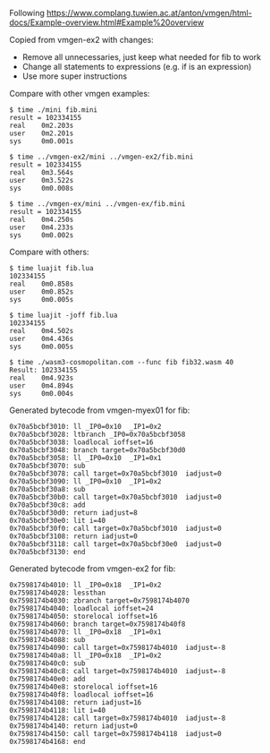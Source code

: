 Following https://www.complang.tuwien.ac.at/anton/vmgen/html-docs/Example-overview.html#Example%20overview

Copied from vmgen-ex2 with changes: 
- Remove all unnecessaries, just keep what needed for fib to work
- Change all statements to expressions (e.g. if is an expression)
- Use more super instructions

Compare with other vmgen examples:
```
$ time ./mini fib.mini
result = 102334155
real    0m2.203s
user    0m2.201s
sys     0m0.001s

$ time ../vmgen-ex2/mini ../vmgen-ex2/fib.mini
result = 102334155
real    0m3.564s
user    0m3.522s
sys     0m0.008s

$ time ../vmgen-ex/mini ../vmgen-ex/fib.mini
result = 102334155
real    0m4.250s
user    0m4.233s
sys     0m0.002s
```

Compare with others:
```
$ time luajit fib.lua
102334155
real    0m0.858s
user    0m0.852s
sys     0m0.005s

$ time luajit -joff fib.lua
102334155
real    0m4.502s
user    0m4.436s
sys     0m0.005s

$ time ./wasm3-cosmopolitan.com --func fib fib32.wasm 40
Result: 102334155
real    0m4.923s
user    0m4.894s
sys     0m0.004s
```


Generated bytecode from vmgen-myex01 for fib:
```
0x70a5bcbf3010: ll _IP0=0x10  _IP1=0x2 
0x70a5bcbf3028: ltbranch _IP0=0x70a5bcbf3058 
0x70a5bcbf3038: loadlocal ioffset=16 
0x70a5bcbf3048: branch target=0x70a5bcbf30d0 
0x70a5bcbf3058: ll _IP0=0x10  _IP1=0x1 
0x70a5bcbf3070: sub
0x70a5bcbf3078: call target=0x70a5bcbf3010  iadjust=0 
0x70a5bcbf3090: ll _IP0=0x10  _IP1=0x2 
0x70a5bcbf30a8: sub
0x70a5bcbf30b0: call target=0x70a5bcbf3010  iadjust=0 
0x70a5bcbf30c8: add
0x70a5bcbf30d0: return iadjust=8 
0x70a5bcbf30e0: lit i=40 
0x70a5bcbf30f0: call target=0x70a5bcbf3010  iadjust=0 
0x70a5bcbf3108: return iadjust=0 
0x70a5bcbf3118: call target=0x70a5bcbf30e0  iadjust=0 
0x70a5bcbf3130: end
```

Generated bytecode from vmgen-ex2 for fib:
```
0x7598174b4010: ll _IP0=0x18  _IP1=0x2 
0x7598174b4028: lessthan
0x7598174b4030: zbranch target=0x7598174b4070 
0x7598174b4040: loadlocal ioffset=24 
0x7598174b4050: storelocal ioffset=16 
0x7598174b4060: branch target=0x7598174b40f8 
0x7598174b4070: ll _IP0=0x18  _IP1=0x1 
0x7598174b4088: sub
0x7598174b4090: call target=0x7598174b4010  iadjust=-8 
0x7598174b40a8: ll _IP0=0x18  _IP1=0x2 
0x7598174b40c0: sub
0x7598174b40c8: call target=0x7598174b4010  iadjust=-8 
0x7598174b40e0: add
0x7598174b40e8: storelocal ioffset=16 
0x7598174b40f8: loadlocal ioffset=16 
0x7598174b4108: return iadjust=16 
0x7598174b4118: lit i=40 
0x7598174b4128: call target=0x7598174b4010  iadjust=-8 
0x7598174b4140: return iadjust=0 
0x7598174b4150: call target=0x7598174b4118  iadjust=0 
0x7598174b4168: end
```
